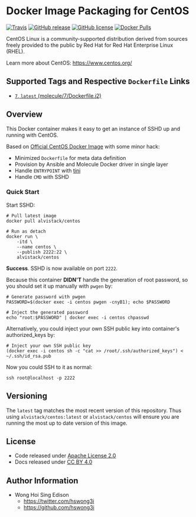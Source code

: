# Docker Image Packaging for CentOS

[![Travis](https://img.shields.io/travis/alvistack/docker-centos.svg)](https://travis-ci.org/alvistack/docker-centos)
[![GitHub release](https://img.shields.io/github/release/alvistack/docker-centos.svg)](https://github.com/alvistack/docker-centos/releases)
[![GitHub license](https://img.shields.io/github/license/alvistack/docker-centos.svg)](https://github.com/alvistack/docker-centos/blob/master/LICENSE)
[![Docker Pulls](https://img.shields.io/docker/pulls/alvistack/centos.svg)](https://hub.docker.com/r/alvistack/centos/)

CentOS Linux is a community-supported distribution derived from sources freely provided to the public by Red Hat for Red Hat Enterprise Linux (RHEL).

Learn more about CentOS: <https://www.centos.org/>

## Supported Tags and Respective `Dockerfile` Links

  - [`7`, `latest` (molecule/7/Dockerfile.j2)](https://github.com/alvistack/docker-centos/blob/master/molecule/7/Dockerfile.j2)

## Overview

This Docker container makes it easy to get an instance of SSHD up and running with CentOS.

Based on [Official CentOS Docker Image](https://hub.docker.com/_/centos/) with some minor hack:

  - Minimized `Dockerfile` for meta data definition
  - Provision by Ansible and Molecule Docker driver in single layer
  - Handle `ENTRYPOINT` with [tini](https://github.com/krallin/tini)
  - Handle `CMD` with SSHD

### Quick Start

Start SSHD:

    # Pull latest image
    docker pull alvistack/centos
    
    # Run as detach
    docker run \
        -itd \
        --name centos \
        --publish 2222:22 \
        alvistack/centos

**Success**. SSHD is now available on port `2222`.

Because this container **DIDN'T** handle the generation of root password, so you should set it up manually with `pwgen` by:

    # Generate password with pwgen
    PASSWORD=$(docker exec -i centos pwgen -cnyB1); echo $PASSWORD
    
    # Inject the generated password
    echo "root:$PASSWORD" | docker exec -i centos chpasswd

Alternatively, you could inject your own SSH public key into container's authorized\_keys by:

    # Inject your own SSH public key
    (docker exec -i centos sh -c "cat >> /root/.ssh/authorized_keys") < ~/.ssh/id_rsa.pub

Now you could SSH to it as normal:

    ssh root@localhost -p 2222

## Versioning

The `latest` tag matches the most recent version of this repository. Thus using `alvistack/centos:latest` or `alvistack/centos` will ensure you are running the most up to date version of this image.

## License

  - Code released under [Apache License 2.0](LICENSE)
  - Docs released under [CC BY 4.0](http://creativecommons.org/licenses/by/4.0/)

## Author Information

  - Wong Hoi Sing Edison
      - <https://twitter.com/hswong3i>
      - <https://github.com/hswong3i>
